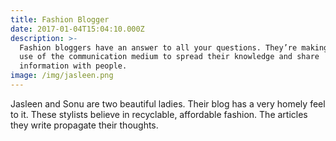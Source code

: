 ```yaml
---
title: Fashion Blogger
date: 2017-01-04T15:04:10.000Z
description: >-
  Fashion bloggers have an answer to all your questions. They’re making great
  use of the communication medium to spread their knowledge and share
  information with people.
image: /img/jasleen.png
---
```

Jasleen and Sonu are two beautiful ladies. Their blog has a very homely feel to it. These stylists believe in recyclable, affordable fashion. The articles they write propagate their thoughts.
